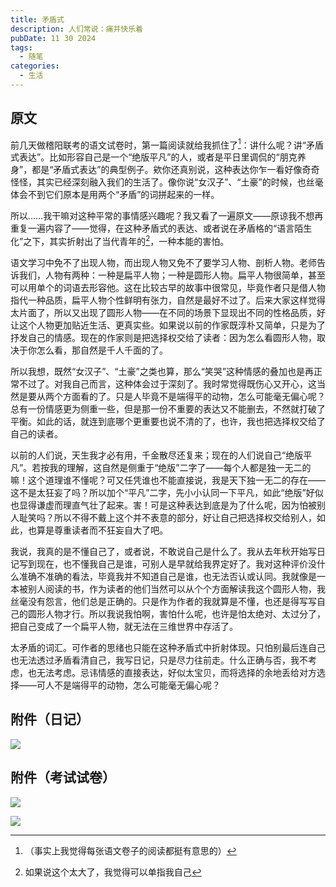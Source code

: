 ```yaml
---
title: 矛盾式
description: 人们常说：痛并快乐着
pubDate: 11 30 2024
tags:
  - 随笔
categories:
  - 生活
---
```

## 原文

前几天做稽阳联考的语文试卷时，第一篇阅读就给我抓住了[^1]：讲什么呢？讲“矛盾式表达”。比如形容自己是一个“绝版平凡”的人，或者是平日里调侃的“朋克养身”，都是“矛盾式表达”的典型例子。欸你还真别说，这种表达你乍一看好像奇奇怪怪，其实已经深刻融入我们的生活了。像你说“女汉子”、“土豪”的时候，也丝毫体会不到它们原本是用两个“矛盾”的词拼起来的一样。

所以……我干嘛对这种平常的事情感兴趣呢？我又看了一遍原文——原谅我不想再重复一遍内容了——觉得，在这种矛盾式的表达、或者说在矛盾格的“语言陌生化”之下，其实折射出了当代青年的[^2]，一种本能的害怕。

语文学习中免不了出现人物，而出现人物又免不了要学习人物、剖析人物。老师告诉我们，人物有两种：一种是扁平人物；一种是圆形人物。扁平人物很简单，甚至可以用单个的词语去形容他。这在比较古早的故事中很常见，毕竟作者只是借人物指代一种品质，扁平人物个性鲜明有张力，自然是最好不过了。后来大家这样觉得太片面了，所以又出现了圆形人物——在不同的场景下显现出不同的性格品质，好让这个人物更加贴近生活、更真实些。如果说以前的作家既淳朴又简单，只是为了抒发自己的情感。现在的作家则是把选择权交给了读者：因为怎么看圆形人物，取决于你怎么看，那自然是千人千面的了。

所以我想，既然“女汉子”、“土豪”之类也算，那么“笑哭”这种情感的叠加也是再正常不过了。对我自己而言，这种体会过于深刻了。我时常觉得既伤心又开心，这当然是要从两个方面看的了。只是人毕竟不是端得平的动物，怎么可能毫无偏心呢？总有一份情感更为侧重一些，但是那一份不重要的表达又不能删去，不然就打破了平衡。如此的话，就连到底哪个更重要也说不清的了，也许，我也把选择权交给了自己的读者。

以前的人们说，天生我才必有用，千金散尽还复来；现在的人们说自己“绝版平凡”。若按我的理解，这自然是侧重于“绝版”二字了——每个人都是独一无二的嘛！这个道理谁不懂呢？可又任凭谁也不能直接说，我是天下独一无二的存在——这不是太狂妄了吗？所以加个“平凡”二字，先小小认同一下平凡，如此“绝版”好似也显得谦虚而理直气壮了起来。害！可是这种表达到底是为了什么呢，因为怕被别人耻笑吗？所以不得不戴上这个并不表意的部分，好让自己把选择权交给别人，如此，也算是尊重读者而不狂妄自大了吧。

我说，我真的是不懂自己了，或者说，不敢说自己是什么了。我从去年秋开始写日记写到现在，也不懂我自己是谁，可别人是早就给我界定好了。我对这种评价没什么准确不准确的看法，毕竟我并不知道自己是谁，也无法否认或认同。我就像是一本被别人阅读的书，作为读者的他们当然可以从个个方面解读我这个圆形人物，我丝毫没有怨言，他们总是正确的。只是作为作者的我就算是不懂，也还是得写写自己的圆形人物才行。所以我说我怕啊，害怕什么呢，也许是怕太绝对、太过分了，把自己变成了一个扁平人物，就无法在三维世界中存活了。

太矛盾的词汇。可作者的思绪也只能在这种矛盾式中折射体现。只怕别最后连自己也无法透过矛盾看清自己，我写日记，只是尽力往前走。什么正确与否，我不考虑，也无法考虑。忌讳情感的直接表达，好似太宝贝，而将选择的余地丢给对方选择——可人不是端得平的动物，怎么可能毫无偏心呢？

[^1]:（事实上我觉得每张语文卷子的阅读都挺有意思的）

[^2]:如果说这个太大了，我觉得可以单指我自己

## 附件（日记）

![](https://saroprock.oss-cn-hangzhou.aliyuncs.com/img/Cache_-174417bc75845040.jpg)

## 附件（考试试卷）

![](https://saroprock.oss-cn-hangzhou.aliyuncs.com/img/640.webp)

![](https://saroprock.oss-cn-hangzhou.aliyuncs.com/img/640%20(1).webp)
